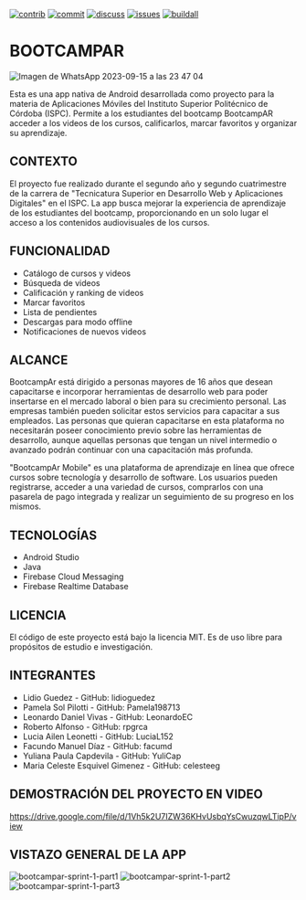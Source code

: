 [![contrib][contrib-img]][contrib-url]
[![commit][commit-img]][commit-url]
[![discuss][discuss-img]][discuss-url]
[![issues][issues-img]][issues-url]
[![buildall][buildall-img]][buildall-url]

# BOOTCAMPAR
![Imagen de WhatsApp 2023-09-15 a las 23 47 04](https://github.com/abelardog/bootcampar/assets/106390254/cdc7939c-7fe8-436c-a3f5-274e46004f12)

Esta es una app nativa de Android desarrollada como proyecto para la materia de Aplicaciones Móviles del Instituto Superior Politécnico de Córdoba (ISPC). Permite a los estudiantes del bootcamp BootcampAR acceder a los videos de los cursos, calificarlos, marcar favoritos y organizar su aprendizaje.

## CONTEXTO
El proyecto fue realizado durante el segundo año y segundo cuatrimestre de la carrera de "Tecnicatura Superior en Desarrollo Web y Aplicaciones Digitales" en el ISPC. La app busca mejorar la experiencia de aprendizaje de los estudiantes del bootcamp, proporcionando en un solo lugar el acceso a los contenidos audiovisuales de los cursos.

## FUNCIONALIDAD
- Catálogo de cursos y videos
- Búsqueda de videos
- Calificación y ranking de videos
- Marcar favoritos
- Lista de pendientes
- Descargas para modo offline
- Notificaciones de nuevos videos

## ALCANCE
BootcampAr está dirigido a personas mayores de 16 años que desean capacitarse e
incorporar herramientas de desarrollo web para poder insertarse en el mercado laboral
o bien para su crecimiento personal. Las empresas también pueden solicitar estos
servicios para capacitar a sus empleados.
Las personas que quieran capacitarse en esta plataforma no necesitarán poseer
conocimiento previo sobre las herramientas de desarrollo, aunque aquellas personas
que tengan un nivel intermedio o avanzado podrán continuar con una capacitación
más profunda.

"BootcampAr Mobile" es una plataforma de aprendizaje en línea que ofrece cursos sobre tecnología y desarrollo de software. Los usuarios pueden registrarse, acceder a una variedad de cursos, comprarlos con una pasarela de pago integrada y realizar un seguimiento de su progreso en los mismos.

## TECNOLOGÍAS
- Android Studio
- Java
- Firebase Cloud Messaging
- Firebase Realtime Database

## LICENCIA
El código de este proyecto está bajo la licencia MIT. Es de uso libre para propósitos de estudio e investigación.

## INTEGRANTES
- Lidio Guedez -  GitHub: lidioguedez
- Pamela Sol Pilotti - GitHub: Pamela198713
- Leonardo Daniel Vivas - GitHub: LeonardoEC
- Roberto Alfonso - GitHub: rpgrca
- Lucia Ailen Leonetti - GitHub: LuciaL152
- Facundo Manuel Díaz - GitHub: facumd
- Yuliana Paula Capdevila - GitHub: YuliCap
- Maria Celeste Esquivel Gimenez - GitHub: celesteeg

## DEMOSTRACIÓN DEL PROYECTO EN VIDEO
https://drive.google.com/file/d/1Vh5k2U7IZW36KHvUsbqYsCwuzqwLTipP/view

## VISTAZO GENERAL DE LA APP
![bootcampar-sprint-1-part1](https://github.com/abelardog/bootcampar/assets/95236196/f0d99ca6-3a45-4207-88e3-76efe493ee48)
![bootcampar-sprint-1-part2](https://github.com/abelardog/bootcampar/assets/95236196/dac52ec5-ce01-4f6b-af26-22221ba73aa2)
![bootcampar-sprint-1-part3](https://github.com/abelardog/bootcampar/assets/95236196/f15750de-0465-4fff-9004-b2a3ce0cdb4f)


[commit-img]: https://img.shields.io/github/commit-activity/w/abelardog/bootcampar/develop
[commit-url]: https://github.com/abelardog/bootcampar/graphs/code-frequency
[contrib-img]: https://img.shields.io/github/contributors/abelardog/bootcampar
[contrib-url]: https://github.com/abelardog/bootcampar/graphs/contributors
[issues-img]: https://img.shields.io/github/issues/abelardog/bootcampar
[issues-url]: https://github.com/abelardog/bootcampar/issues
[discuss-img]: https://img.shields.io/github/discussions/abelardog/bootcampar
[discuss-url]: https://github.com/abelardog/bootcampar/discussions
[buildall-img]: https://github.com/abelardog/bootcampar/actions/workflows/android.yml/badge.svg
[buildall-url]: https://github.com/abelardog/bootcampar/actions/workflows/android.yml
